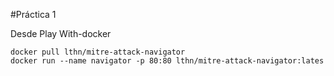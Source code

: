 #Práctica 1

Desde Play With-docker

```
docker pull lthn/mitre-attack-navigator
docker run --name navigator -p 80:80 lthn/mitre-attack-navigator:lates
